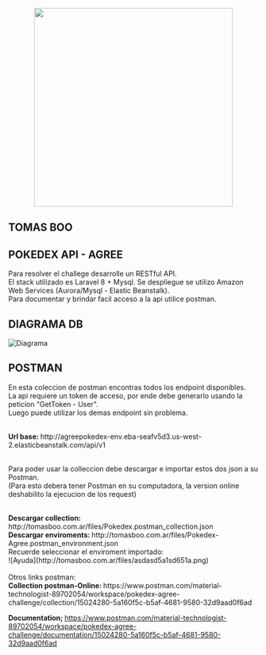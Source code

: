 <p align="center"><a href="https://laravel.com" target="_blank"><img src="https://raw.githubusercontent.com/laravel/art/master/logo-lockup/5%20SVG/2%20CMYK/1%20Full%20Color/laravel-logolockup-cmyk-red.svg" width="400"></a></p>

## TOMAS BOO

## POKEDEX API - AGREE

<p>
  Para resolver el challege desarrolle un RESTful API. <br>
  El stack utilizado es Laravel 8 + Mysql. Se despliegue se utilizo Amazon Web Services (Aurora/Mysql - Elastic Beanstalk). <br>
  Para documentar y brindar facil acceso a la api utilice postman.  
</p>

    
## DIAGRAMA DB
![Diagrama](http://tomasboo.com.ar/images/diagrama_pokedex.jpg)

## POSTMAN
<p>
    En esta coleccion de postman encontras todos los endpoint disponibles. <br>
    La api requiere un token de acceso, por ende debe generarlo usando la peticion "GetToken - User".<br>
    Luego puede utilizar los demas endpoint sin problema.
</p>

<br>
<b>Url base: </b> http://agreepokedex-env.eba-seafv5d3.us-west-2.elasticbeanstalk.com/api/v1
<br>
<br>
<p>
    Para poder usar la colleccion debe descargar e importar estos dos json a su Postman.<br>
    (Para esto debera tener Postman en su computadora, la version online deshabilito la ejecucion de los request)
</p>
<br>
<b>Descargar collection: </b> http://tomasboo.com.ar/files/Pokedex.postman_collection.json
<br>
<b>Descargar enviroments: </b> http://tomasboo.com.ar/files/Pokedex-Agree.postman_environment.json
<br>
Recuerde seleccionar el enviroment importado:
<br>
![Ayuda](http://tomasboo.com.ar/files/asdasd5a1sd651a.png)
<br>
<br>
Otros links postman:<br>
<b>Collection postman-Online: </b> https://www.postman.com/material-technologist-89702054/workspace/pokedex-agree-challenge/collection/15024280-5a160f5c-b5af-4681-9580-32d9aad0f6ad

<b>Documentation; </b> https://www.postman.com/material-technologist-89702054/workspace/pokedex-agree-challenge/documentation/15024280-5a160f5c-b5af-4681-9580-32d9aad0f6ad
